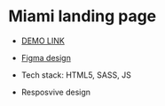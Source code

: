 # Miami landing page

  * [DEMO LINK](https://OlegHlukh.github.io/Miami/)
  * [Figma design](https://www.figma.com/file/nHz8bflIwJaWP3P99vKTH5/miami_home_new?node-id=0%3A2)

  * Tech stack: HTML5, SASS, JS 
  * Resposvive design 
